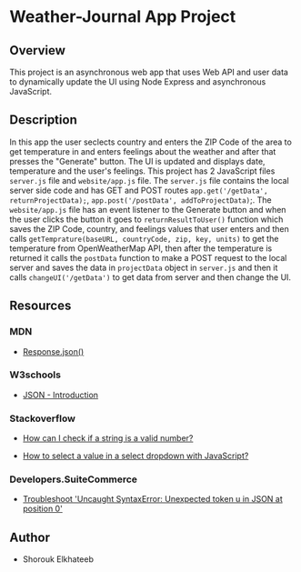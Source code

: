 
# Weather-Journal App Project

## Overview
This project is an asynchronous web app that uses Web API and user data to dynamically update the UI using Node Express and asynchronous JavaScript. 

## Description
In this app the user seclects country and enters the ZIP Code of the area to get temperature in and enters feelings about the weather and after that presses the "Generate" button. The UI is updated and displays date, temperature and the user's feelings.
This project has 2 JavaScript files `server.js` file and `website/app.js` file.
The `server.js` file contains the local server side code and has GET and POST routes `app.get('/getData', returnProjectData);`, `app.post('/postData', addToProjectData)`;.
The `website/app.js` file has an event listener to the Generate button and when the user clicks the button it goes to `returnResultToUser()` function which saves the ZIP Code, country, and feelings values that user enters and then calls `getTemprature(baseURL, countryCode, zip, key, units)` to get the temperature from OpenWeatherMap API, then after the temperature is returned it calls the `postData` function to make a POST request to the local server and saves the data in `projectData` object in `server.js` and then it calls `changeUI('/getData')` to get data from server and then change the UI.

## Resources
### MDN
- [Response.json()](https://developer.mozilla.org/en-US/docs/Web/API/Response/json)

### W3schools
- [JSON - Introduction](https://www.w3schools.com/js/js_json_intro.asp)

### Stackoverflow
- [How can I check if a string is a valid number?](https://stackoverflow.com/questions/175739/how-can-i-check-if-a-string-is-a-valid-number)

- [How to select a value in a select dropdown with JavaScript?](https://stackoverflow.com/questions/8140862/how-to-select-a-value-in-a-select-dropdown-with-javascript)

### Developers.SuiteCommerce
- [Troubleshoot 'Uncaught SyntaxError: Unexpected token u in JSON at position 0'](https://developers.suitecommerce.com/troubleshooting-uncaught-syntaxerror-unexpected-token-u-in-json-at-position-0.html)

## Author
- Shorouk Elkhateeb